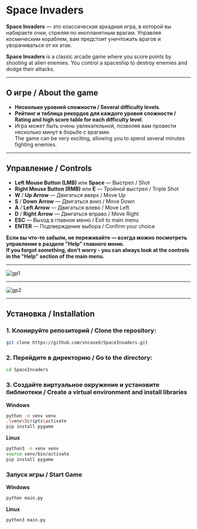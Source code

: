 # Space Invaders

**Space Invaders** — это классическая аркадная игра, в которой вы набираете очки, стреляя по инопланетным врагам. Управляя космическим кораблем, вам предстоит уничтожать врагов и уворачиваться от их атак.

**Space Invaders** is a classic arcade game where you score points by shooting at alien enemies. You control a spaceship to destroy enemies and dodge their attacks.

---

## О игре / About the game

- **Несколько уровней сложности / Several difficulty levels**.
- **Рейтинг и таблица рекордов для каждого уровня сложности / Rating and high score table for each difficulty level**.
- Игра может быть очень увлекательной, позволяя вам провести несколько минут в борьбе с врагами.  
  The game can be very exciting, allowing you to spend several minutes fighting enemies.

---

## Управление / Controls

- **Left Mouse Button (LMB)** или **Space** — Выстрел / Shot
- **Right Mouse Button (RMB)** или **E** — Тройной выстрел / Triple Shot
- **W** / **Up Arrow** — Двигаться вверх / Move Up
- **S** / **Down Arrow** — Двигаться вниз / Move Down
- **A** / **Left Arrow** — Двигаться влево / Move Left
- **D** / **Right Arrow** — Двигаться вправо / Move Right
- **ESC** — Выход в главное меню / Exit to main menu
- **ENTER** — Подтверждение выбора / Confirm your choice

**Если вы что-то забыли, не переживайте — всегда можно посмотреть управление в разделе "Help" главного меню.**  
**If you forgot something, don't worry - you can always look at the controls in the "Help" section of the main menu.**

---

![gp1](.img/gp1)
___

![gp2](.img/gp2)
___

## Установка / Installation

### 1. Клонируйте репозиторий / Clone the repository:

```bash
git clone https://github.com/vncased/SpaceInvaders.git
```
### 2. Перейдите в директорию / Go to the directory:
```bash
cd SpaceInvaders
```
### 3. Создайте виртуальное окружение и установите библиотеки / Create a virtual environment and install libraries
**Windows** 
```bash
python -m venv venv
.\venv\Scripts\activate
pip install pygame
```
**Linux**
```bash
python3 -m venv venv
source venv/bin/activate
pip install pygame
```

### Запуск игры / Start Game
**Windows**
```bash
python main.py
```
**Linux**
```bash
python3 main.py
```
